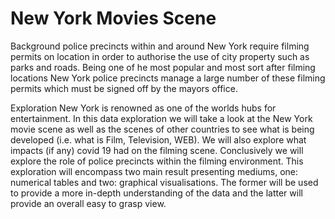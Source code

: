 # New York Movies Scene
 
Background
police precincts within and around New York require filming permits on location in order to authorise the use of city property such as parks and roads. Being one of he most popular and most sort after filming locations New York police precincts manage a large number of these filming permits which must be signed off by the mayors office.

Exploration
New York is renowned as one of the worlds hubs for entertainment. In this data exploration we will take a look at the New York movie scene as well as the scenes of other countries to see what is being developed (i.e. what is Film, Television, WEB). We will also explore what impacts (if any) covid 19 had on the filming scene. Conclusively we will explore the role of police precincts within the filming environment. This exploration will encompass two main result presenting mediums, one: numerical tables and two: graphical visualisations. The former will be used to provide a more in-depth understanding of the data and the latter will provide an overall easy to grasp view.
